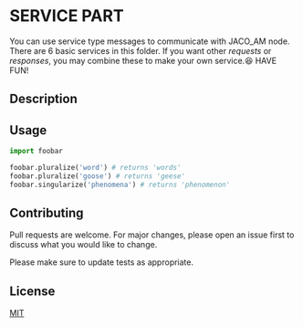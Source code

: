 # SERVICE PART

You can use service type messages to communicate with JACO_AM node.
There are 6 basic services in this folder.
If you want other *requests* or *responses*,
you may combine these to make your own service.:satisfied: HAVE FUN!

## Description



## Usage

```python
import foobar

foobar.pluralize('word') # returns 'words'
foobar.pluralize('goose') # returns 'geese'
foobar.singularize('phenomena') # returns 'phenomenon'
```

## Contributing
Pull requests are welcome. For major changes, please open an issue first to discuss what you would like to change.

Please make sure to update tests as appropriate.

## License
[MIT](https://choosealicense.com/licenses/mit/)
